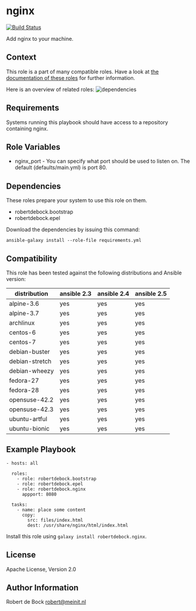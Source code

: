 nginx
=========

[![Build Status](https://travis-ci.org/robertdebock/ansible-role-nginx.svg?branch=master)](https://travis-ci.org/robertdebock/ansible-role-nginx)

Add nginx to your machine.

Context
--------
This role is a part of many compatible roles. Have a look at [the documentation of these roles](https://robertdebock.nl/) for further information.

Here is an overview of related roles:
![dependencies](https://raw.githubusercontent.com/robertdebock/robertdebock.github.io/artifacts/nginx.png "Dependency")

Requirements
------------

Systems running this playbook should have access to a repository containing nginx.

Role Variables
--------------

- nginx_port - You can specify what port should be used to listen on. The default (defaults/main.yml) is port 80.

Dependencies
------------

These roles prepare your system to use this role on them.

- robertdebock.bootstrap
- robertdebock.epel

Download the dependencies by issuing this command:
```
ansible-galaxy install --role-file requirements.yml
```

Compatibility
-------------

This role has been tested against the following distributions and Ansible version:

|distribution|ansible 2.3|ansible 2.4|ansible 2.5|
|------------|-----------|-----------|-----------|
|alpine-3.6|yes|yes|yes|
|alpine-3.7|yes|yes|yes|
|archlinux|yes|yes|yes|
|centos-6|yes|yes|yes|
|centos-7|yes|yes|yes|
|debian-buster|yes|yes|yes|
|debian-stretch|yes|yes|yes|
|debian-wheezy|yes|yes|yes|
|fedora-27|yes|yes|yes|
|fedora-28|yes|yes|yes|
|opensuse-42.2|yes|yes|yes|
|opensuse-42.3|yes|yes|yes|
|ubuntu-artful|yes|yes|yes|
|ubuntu-bionic|yes|yes|yes|

Example Playbook
----------------

```
- hosts: all

  roles:
    - role: robertdebock.bootstrap
    - role: robertdebock.epel
    - role: robertdebock.nginx
      appport: 8080

  tasks:
    - name: place some content
      copy:
        src: files/index.html
        dest: /usr/share/nginx/html/index.html
```

Install this role using `galaxy install robertdebock.nginx`.

License
-------

Apache License, Version 2.0

Author Information
------------------

Robert de Bock <robert@meinit.nl>
